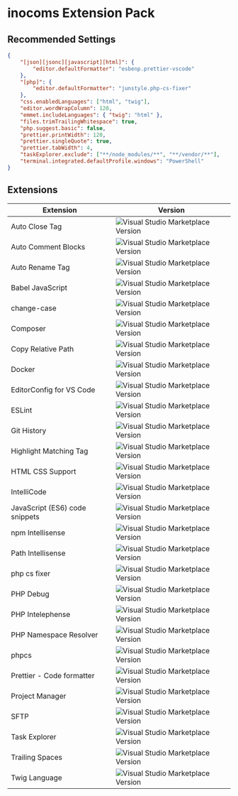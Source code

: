# inocoms Extension Pack

## Recommended Settings

```json
{
    "[json][jsonc][javascript][html]": {
        "editor.defaultFormatter": "esbenp.prettier-vscode"
    },
    "[php]": {
        "editor.defaultFormatter": "junstyle.php-cs-fixer"
    },
    "css.enabledLanguages": ["html", "twig"],
    "editor.wordWrapColumn": 120,
    "emmet.includeLanguages": { "twig": "html" },
    "files.trimTrailingWhitespace": true,
    "php.suggest.basic": false,
    "prettier.printWidth": 120,
    "prettier.singleQuote": true,
    "prettier.tabWidth": 4,
    "taskExplorer.exclude": ["**/node_modules/**", "**/vendor/**"],
    "terminal.integrated.defaultProfile.windows": "PowerShell"
}
```

## Extensions

| Extension                      | Version                                                                                                                         |
| ------------------------------ | ------------------------------------------------------------------------------------------------------------------------------- |
| Auto Close Tag                 | ![Visual Studio Marketplace Version](https://img.shields.io/visual-studio-marketplace/v/formulahendry.auto-close-tag)           |
| Auto Comment Blocks            | ![Visual Studio Marketplace Version](https://img.shields.io/visual-studio-marketplace/v/kevinkyang.auto-comment-blocks)         |
| Auto Rename Tag                | ![Visual Studio Marketplace Version](https://img.shields.io/visual-studio-marketplace/v/formulahendry.auto-rename-tag)          |
| Babel JavaScript               | ![Visual Studio Marketplace Version](https://img.shields.io/visual-studio-marketplace/v/mgmcdermott.vscode-language-babel)      |
| change-case                    | ![Visual Studio Marketplace Version](https://img.shields.io/visual-studio-marketplace/v/wmaurer.change-case)                    |
| Composer                       | ![Visual Studio Marketplace Version](https://img.shields.io/visual-studio-marketplace/v/devsense.composer-php-vscode)           |
| Copy Relative Path             | ![Visual Studio Marketplace Version](https://img.shields.io/visual-studio-marketplace/v/alexdima.copy-relative-path)            |
| Docker                         | ![Visual Studio Marketplace Version](https://img.shields.io/visual-studio-marketplace/v/ms-azuretools.vscode-docker)            |
| EditorConfig for VS Code       | ![Visual Studio Marketplace Version](https://img.shields.io/visual-studio-marketplace/v/editorconfig.editorconfig)              |
| ESLint                         | ![Visual Studio Marketplace Version](https://img.shields.io/visual-studio-marketplace/v/dbaeumer.vscode-eslint)                 |
| Git History                    | ![Visual Studio Marketplace Version](https://img.shields.io/visual-studio-marketplace/v/donjayamanne.githistory)                |
| Highlight Matching Tag         | ![Visual Studio Marketplace Version](https://img.shields.io/visual-studio-marketplace/v/vincaslt.highlight-matching-tag)        |
| HTML CSS Support               | ![Visual Studio Marketplace Version](https://img.shields.io/visual-studio-marketplace/v/ecmel.vscode-html-css)                  |
| IntelliCode                    | ![Visual Studio Marketplace Version](https://img.shields.io/visual-studio-marketplace/v/visualstudioexptteam.vscodeintellicode) |
| JavaScript (ES6) code snippets | ![Visual Studio Marketplace Version](https://img.shields.io/visual-studio-marketplace/v/xabikos.javascriptsnippets)             |
| npm Intellisense               | ![Visual Studio Marketplace Version](https://img.shields.io/visual-studio-marketplace/v/christian-kohler.npm-intellisense)      |
| Path Intellisense              | ![Visual Studio Marketplace Version](https://img.shields.io/visual-studio-marketplace/v/christian-kohler.path-intellisense)     |
| php cs fixer                   | ![Visual Studio Marketplace Version](https://img.shields.io/visual-studio-marketplace/v/junstyle.php-cs-fixer)                  |
| PHP Debug                      | ![Visual Studio Marketplace Version](https://img.shields.io/visual-studio-marketplace/v/xdebug.php-debug)                       |
| PHP Intelephense               | ![Visual Studio Marketplace Version](https://img.shields.io/visual-studio-marketplace/v/bmewburn.vscode-intelephense-client)    |
| PHP Namespace Resolver         | ![Visual Studio Marketplace Version](https://img.shields.io/visual-studio-marketplace/v/mehedidracula.php-namespace-resolver)   |
| phpcs                          | ![Visual Studio Marketplace Version](https://img.shields.io/visual-studio-marketplace/v/shevaua.phpcs)                          |
| Prettier - Code formatter      | ![Visual Studio Marketplace Version](https://img.shields.io/visual-studio-marketplace/v/esbenp.prettier-vscode)                 |
| Project Manager                | ![Visual Studio Marketplace Version](https://img.shields.io/visual-studio-marketplace/v/alefragnani.project-manager)            |
| SFTP                           | ![Visual Studio Marketplace Version](https://img.shields.io/visual-studio-marketplace/v/natizyskunk.sftp)                       |
| Task Explorer                  | ![Visual Studio Marketplace Version](https://img.shields.io/visual-studio-marketplace/v/spmeesseman.vscode-taskexplorer)        |
| Trailing Spaces                | ![Visual Studio Marketplace Version](https://img.shields.io/visual-studio-marketplace/v/shardulm94.trailing-spaces)             |
| Twig Language                  | ![Visual Studio Marketplace Version](https://img.shields.io/visual-studio-marketplace/v/junstyle.twig-language)                 |
